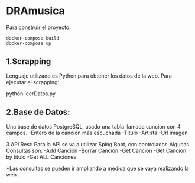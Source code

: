 # DRAmusica

Para construir el proyecto:
```
docker-compose build
docker-compose up
```

1.Scrapping
---
Lenguaje utilizado es Python para obtener los datos de la web.
Para ejecutar el scrapping:

python leerDatos.py

2.Base de Datos:
---
Una base de datos PostgreSQL, usado una tabla llamada cancion con 4 campos.
	-Entero de la canción más escuchada
	-Titulo
	-Artista
	-Url imagen

3.API Rest:
Para la API se va a utilizar Sping Boot, con controlador.
Algunas Consultas son:
	-Add Canción
	-Borrar Canción
	-Get Cancion
	-Get Cancion by titulo
	-Get ALL Canciones 

*Las consultas se pueden ir ampliando a medida que se vaya realizando la web.
